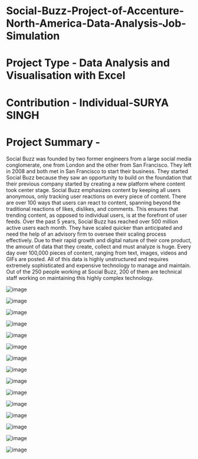 # Social-Buzz-Project-of-Accenture-North-America-Data-Analysis-Job-Simulation

# Project Type - Data Analysis and Visualisation with Excel

# Contribution - Individual-SURYA SINGH

# Project Summary -

Social Buzz was founded by two former engineers from a large social media conglomerate, one
from London and the other from San Francisco. They left in 2008 and both met in San
Francisco to start their business. They started Social Buzz because they saw an opportunity to
build on the foundation that their previous company started by creating a new platform where
content took center stage. Social Buzz emphasizes content by keeping all users anonymous,
only tracking user reactions on every piece of content. There are over 100 ways that users can
react to content, spanning beyond the traditional reactions of likes, dislikes, and comments.
This ensures that trending content, as opposed to individual users, is at the forefront of user
feeds.
Over the past 5 years, Social Buzz has reached over 500 million active users each month.
They have scaled quicker than anticipated and need the help of an advisory firm to oversee
their scaling process effectively.
Due to their rapid growth and digital nature of their core product, the amount of data that they
create, collect and must analyze is huge. Every day over 100,000 pieces of content, ranging
from text, images, videos and GIFs are posted. All of this data is highly unstructured and
requires extremely sophisticated and expensive technology to manage and maintain. Out of the
250 people working at Social Buzz, 200 of them are technical staff working on maintaining this
highly complex technology. 

![image](https://github.com/user-attachments/assets/a8197a79-250d-4457-9c29-26b6a333179f)

![image](https://github.com/user-attachments/assets/4a5381ff-2afc-4c87-ba23-60e2eebf5e92)

![image](https://github.com/user-attachments/assets/46cc9f30-68f0-4a40-bfb4-48756c3187ef)

![image](https://github.com/user-attachments/assets/2dae2e8a-e7bd-4804-986e-499b3f94d745)

![image](https://github.com/user-attachments/assets/c0dd3b93-f6a0-4e09-a54f-60a100a37841)

![image](https://github.com/user-attachments/assets/2bc0c14f-c7bf-49d0-87c9-459f59baa7c8)

![image](https://github.com/user-attachments/assets/d3593a37-b1fa-4b57-bcab-db2d7457f8ed)

![image](https://github.com/user-attachments/assets/45617e73-b857-471f-96cc-4481b965a6b6)

![image](https://github.com/user-attachments/assets/13e885d5-6e47-45df-b813-d85872e1af6a)

![image](https://github.com/user-attachments/assets/ae94b18f-f4f0-4d43-849f-a3d7872bf4e3)

![image](https://github.com/user-attachments/assets/cbcd2a2c-5a40-43e1-85fe-d07830227abc)

![image](https://github.com/user-attachments/assets/f6096b44-82da-4a57-af27-3d254ccdb5be)

![image](https://github.com/user-attachments/assets/f6ae269c-3cfb-4237-8ce3-d8ca5f0576d2)

![image](https://github.com/user-attachments/assets/c5691e6d-52ec-4742-bcff-e9381b302551)

![image](https://github.com/user-attachments/assets/ef640be5-2c0e-43a6-a712-0d91a55422c9)















